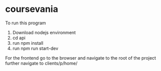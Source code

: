 # coursevania

To run this program
1. Download nodejs environment
3. cd api
3. run npm install
4. run npm run start-dev

For the frontend go to the browser and navigate to the root of the project
further navigate to clients/p/home/

